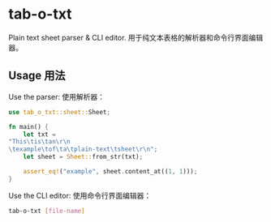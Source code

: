 # tab-o-txt

Plain text sheet parser & CLI editor.
用于纯文本表格的解析器和命令行界面编辑器。

## Usage 用法
Use the parser:
使用解析器：
```rust
use tab_o_txt::sheet::Sheet;

fn main() {
    let txt =
"This\tis\tan\r\n
\texample\tof\ta\tplain-text\tsheet\r\n";
    let sheet = Sheet::from_str(txt);

    assert_eq!("example", sheet.content_at((1, 1)));
}
```
Use the CLI editor:
使用命令行界面编辑器：
```sh
tab-o-txt [file-name]
```